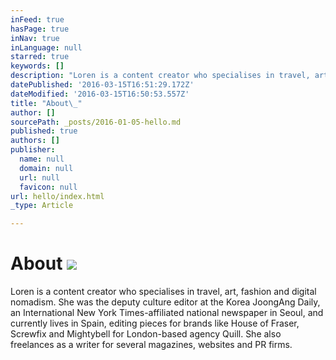 ```yaml
---
inFeed: true
hasPage: true
inNav: true
inLanguage: null
starred: true
keywords: []
description: "Loren is a content creator who specialises in travel, art, fashion and digital nomadism. She was the deputy culture editor at the Korea JoongAng Daily, an International New York Times-affiliated national newspaper in Seoul, and currently lives in Spain, editing pieces for brands like House of Fraser, Screwfix and Mightybell for London-based agency Quill. She also freelances as a writer for several magazines, websites and PR firms.\_"
datePublished: '2016-03-15T16:51:29.172Z'
dateModified: '2016-03-15T16:50:53.557Z'
title: "About\_"
author: []
sourcePath: _posts/2016-01-05-hello.md
published: true
authors: []
publisher:
  name: null
  domain: null
  url: null
  favicon: null
url: hello/index.html
_type: Article

---
```

# About ![](https://the-grid-user-content.s3-us-west-2.amazonaws.com/2f9b21a2-bb2e-469b-8869-5c7236787de5.jpg)

Loren is a content creator who specialises in travel, art, fashion and digital nomadism. She was the deputy culture editor at the Korea JoongAng Daily, an International New York Times-affiliated national newspaper in Seoul, and currently lives in Spain, editing pieces for brands like House of Fraser, Screwfix and Mightybell for London-based agency Quill. She also freelances as a writer for several magazines, websites and PR firms.